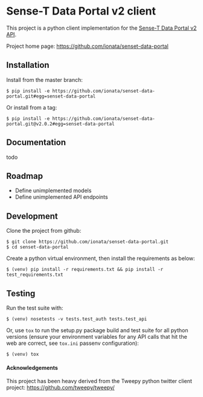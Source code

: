 Sense-T Data Portal v2 client
==============================

This project is a python client implementation for the [Sense-T Data Portal v2 API](https://data.sense-t.org.au/api/sensor/v2/api-docs/#/).

Project home page: https://github.com/ionata/senset-data-portal

Installation
------------

Install from the master branch:

    $ pip install -e https://github.com/ionata/senset-data-portal.git#egg=senset-data-portal

Or install from a tag:

    $ pip install -e https://github.com/ionata/senset-data-portal.git@v2.0.2#egg=senset-data-portal

Documentation
------------

todo

Roadmap
------------

* Define unimplemented models
* Define unimplemented API endpoints

Development
------------

Clone the project from github:

    $ git clone https://github.com/ionata/senset-data-portal.git
    $ cd senset-data-portal

Create a python virtual environment, then install the requirements as below:

    $ (venv) pip install -r requirements.txt && pip install -r test_requirements.txt

Testing
------------

Run the test suite with:

    $ (venv) nosetests -v tests.test_auth tests.test_api

Or, use `tox` to run the setup.py package build and test suite for all python versions (ensure your environment variables for any API calls that hit the web are correct, see `tox.ini` passenv configuration):

    $ (venv) tox

#### Acknowledgements

This project has been heavy derived from the Tweepy python twitter client project: https://github.com/tweepy/tweepy/ 